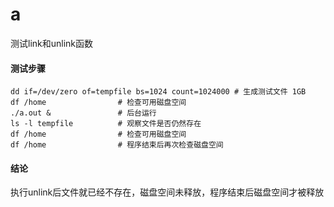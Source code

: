 # a
测试link和unlink函数

#### 测试步骤
```shell
dd if=/dev/zero of=tempfile bs=1024 count=1024000 # 生成测试文件 1GB
df /home                # 检查可用磁盘空间
./a.out &               # 后台运行
ls -l tempfile          # 观察文件是否仍然存在
df /home                # 检查可用磁盘空间
df /home                # 程序结束后再次检查磁盘空间
```

#### 结论
执行unlink后文件就已经不存在，磁盘空间未释放，程序结束后磁盘空间才被释放
